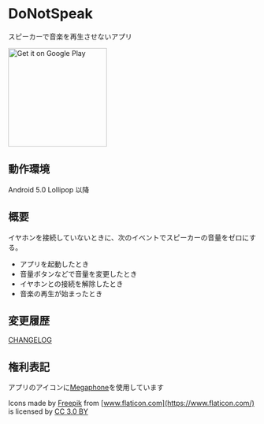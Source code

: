 # DoNotSpeak

スピーカーで音楽を再生させないアプリ

<a href='https://play.google.com/store/apps/details?id=io.github.diontools.donotspeak'><img alt='Get it on Google Play' src='https://play.google.com/intl/en_us/badges/images/generic/en_badge_web_generic.png' width="200"/></a>

## 動作環境

Android 5.0 Lollipop 以降

## 概要

イヤホンを接続していないときに、次のイベントでスピーカーの音量をゼロにする。

* アプリを起動したとき
* 音量ボタンなどで音量を変更したとき
* イヤホンとの接続を解除したとき
* 音楽の再生が始まったとき

## 変更履歴

[CHANGELOG](./CHANGELOG.md)

## 権利表記

アプリのアイコンに[Megaphone](https://www.flaticon.com/free-icon/megaphone_262830)を使用しています

Icons made by [Freepik](https://www.freepik.com/) from [www.flaticon.com](https://www.flaticon.com/) is licensed by [CC 3.0 BY](http://creativecommons.org/licenses/by/3.0/)